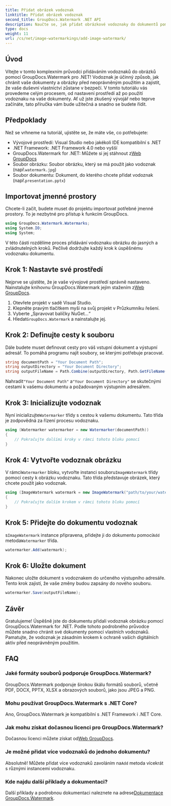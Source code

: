 ```yaml
---
title: Přidat obrázek vodoznak
linktitle: Přidat obrázek vodoznak
second_title: GroupDocs.Watermark .NET API
description: Naučte se, jak přidat obrázkové vodoznaky do dokumentů pomocí GroupDocs.Watermark for .NET s naším podrobným, podrobným návodem.
type: docs
weight: 11
url: /cs/net/image-watermarkings/add-image-watermark/
---
```

## Úvod
Vítejte v tomto komplexním průvodci přidáváním vodoznaků do obrázků pomocí GroupDocs.Watermark pro .NET! Vodoznak je účinný způsob, jak chránit vaše dokumenty a obrázky před neoprávněným použitím a zajistit, že vaše duševní vlastnictví zůstane v bezpečí. V tomto tutoriálu vás provedeme celým procesem, od nastavení prostředí až po použití vodoznaku na vaše dokumenty. Ať už jste zkušený vývojář nebo teprve začínáte, tato příručka vám bude užitečná a snadno se budete řídit.
## Předpoklady
Než se vrhneme na tutoriál, ujistěte se, že máte vše, co potřebujete:
- Vývojové prostředí: Visual Studio nebo jakékoli IDE kompatibilní s .NET
- .NET Framework: .NET Framework 4.0 nebo vyšší
-  GroupDocs.Watermark for .NET: Můžete si jej stáhnout z[Web GroupDocs](https://releases.groupdocs.com/Watermark/net/)
-  Soubor obrázku: Soubor obrázku, který se má použít jako vodoznak (např.`watermark.jpg`)
- Soubor dokumentu: Dokument, do kterého chcete přidat vodoznak (např.`presentation.pptx`)
## Importovat jmenné prostory
Chcete-li začít, budete muset do projektu importovat potřebné jmenné prostory. To je nezbytné pro přístup k funkcím GroupDocs.
```csharp
using GroupDocs.Watermark.Watermarks;
using System.IO;
using System;
```
V této části rozdělíme proces přidávání vodoznaku obrázku do jasných a zvládnutelných kroků. Pečlivě dodržujte každý krok k úspěšnému vodoznaku dokumentu.
## Krok 1: Nastavte své prostředí
 Nejprve se ujistěte, že je vaše vývojové prostředí správně nastaveno. Nainstalujte knihovnu GroupDocs.Watermark jejím stažením z[Web GroupDocs](https://releases.groupdocs.com/Watermark/net/).
1. Otevřete projekt v sadě Visual Studio.
2. Klepněte pravým tlačítkem myši na svůj projekt v Průzkumníku řešení.
3. Vyberte „Spravovat balíčky NuGet...“
4.  Hledat`GroupDocs.Watermark` a nainstalujte jej.
## Krok 2: Definujte cesty k souboru
Dále budete muset definovat cesty pro váš vstupní dokument a výstupní adresář. To pomáhá programu najít soubory, se kterými potřebuje pracovat.
```csharp
string documentPath = "Your Document Path";
string outputDirectory = "Your Document Directory";
string outputFileName = Path.Combine(outputDirectory, Path.GetFileName(documentPath));
```
 Nahradit`"Your Document Path"` a`"Your Document Directory"` se skutečnými cestami k vašemu dokumentu a požadovaným výstupním adresářem.
## Krok 3: Inicializujte vodoznak
Nyní inicializujte`Watermarker` třídy s cestou k vašemu dokumentu. Tato třída je zodpovědná za řízení procesu vodoznaku.
```csharp
using (Watermarker watermarker = new Watermarker(documentPath))
{
    // Pokračujte dalšími kroky v rámci tohoto bloku pomocí
}
```
## Krok 4: Vytvořte vodoznak obrázku
 V rámci`Watermarker` bloku, vytvořte instanci souboru`ImageWatermark` třídy pomocí cesty k obrázku vodoznaku. Tato třída představuje obrázek, který chcete použít jako vodoznak.
```csharp
using (ImageWatermark watermark = new ImageWatermark("path/to/your/watermark.jpg"))
{
    // Pokračujte dalším krokem v rámci tohoto bloku pomocí
}
```
## Krok 5: Přidejte do dokumentu vodoznak
 s`ImageWatermark` instance připravena, přidejte ji do dokumentu pomocí`Add` metoda`Watermarker` třída.
```csharp
watermarker.Add(watermark);
```
## Krok 6: Uložte dokument
Nakonec uložte dokument s vodoznakem do určeného výstupního adresáře. Tento krok zajistí, že vaše změny budou zapsány do nového souboru.
```csharp
watermarker.Save(outputFileName);
```
## Závěr
Gratulujeme! Úspěšně jste do dokumentu přidali vodoznak obrázku pomocí GroupDocs.Watermark for .NET. Podle tohoto podrobného průvodce můžete snadno chránit své dokumenty pomocí vlastních vodoznaků. Pamatujte, že vodoznak je zásadním krokem k ochraně vašich digitálních aktiv před neoprávněným použitím.

## FAQ
### Jaké formáty souborů podporuje GroupDocs.Watermark?
GroupDocs.Watermark podporuje širokou škálu formátů souborů, včetně PDF, DOCX, PPTX, XLSX a obrazových souborů, jako jsou JPEG a PNG.
### Mohu používat GroupDocs.Watermark s .NET Core?
Ano, GroupDocs.Watermark je kompatibilní s .NET Framework i .NET Core.
### Jak mohu získat dočasnou licenci pro GroupDocs.Watermark?
 Dočasnou licenci můžete získat od[Web GroupDocs](https://purchase.groupdocs.com/temporary-license/).
### Je možné přidat více vodoznaků do jednoho dokumentu?
 Absolutně! Můžete přidat více vodoznaků zavoláním na`Add` metoda vícekrát s různými instancemi vodoznaku.
### Kde najdu další příklady a dokumentaci?
 Další příklady a podrobnou dokumentaci naleznete na adrese[Dokumentace GroupDocs.Watermark](https://reference.groupdocs.com/Watermark/net/).